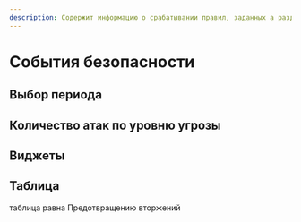 ```yaml
---
description: Содержит информацию о срабатывании правил, заданных а разделе Правила трафика, в виде вджетов, таблиц и графиков.
---
```


# События безопасности



## Выбор периода

## Количество атак по уровню угрозы

## Виджеты

## Таблица

таблица равна Предотвращению вторжений
